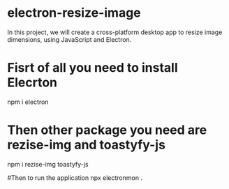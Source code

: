 # electron-resize-image

In this project, we will create a cross-platform desktop app to resize image dimensions, using JavaScript and Electron.

# Fisrt of all you need to install Elecrton
npm i electron 

# Then other package you need are rezise-img and toastyfy-js
npm i rezise-img  toastyfy-js

#Then to run the application 
npx electronmon .
